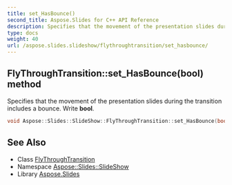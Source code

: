 ```yaml
---
title: set_HasBounce()
second_title: Aspose.Slides for C++ API Reference
description: Specifies that the movement of the presentation slides during the transition includes a bounce. Write bool.
type: docs
weight: 40
url: /aspose.slides.slideshow/flythroughtransition/set_hasbounce/
---
```

## FlyThroughTransition::set_HasBounce(bool) method


Specifies that the movement of the presentation slides during the transition includes a bounce. Write **bool**.

```cpp
void Aspose::Slides::SlideShow::FlyThroughTransition::set_HasBounce(bool value) override
```

## See Also

* Class [FlyThroughTransition](../)
* Namespace [Aspose::Slides::SlideShow](../../)
* Library [Aspose.Slides](../../../)